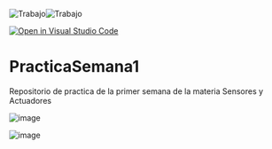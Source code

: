 ![Trabajo](https://user-images.githubusercontent.com/98425890/189973370-854eaf6c-4fef-4a3a-8854-ab79fd5a0626.png)![Trabajo](https://user-images.githubusercontent.com/98425890/189973370-854eaf6c-4fef-4a3a-8854-ab79fd5a0626.png)

[![Open in Visual Studio Code](https://classroom.github.com/assets/open-in-vscode-c66648af7eb3fe8bc4f294546bfd86ef473780cde1dea487d3c4ff354943c9ae.svg)](https://classroom.github.com/online_ide?assignment_repo_id=8386841&assignment_repo_type=AssignmentRepo)
# PracticaSemana1
Repositorio de practica de la primer semana de la materia Sensores y Actuadores

![image](https://user-images.githubusercontent.com/84986194/188350512-fd45d679-2f56-4769-9a6d-84e195238634.png)

![image](https://user-images.githubusercontent.com/84986194/188350680-0df3c7dc-338a-42e5-8f8a-2426781223c9.png)




